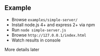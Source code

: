 Example
-------

 * Browse `examples/simple-server/`
 * Install node.js 4+ and express 2+ via npm
 * Run `node simple-server.js`
 * Browse `http://127.0.0.1/index.html`
 * Watch results in console

More details later
